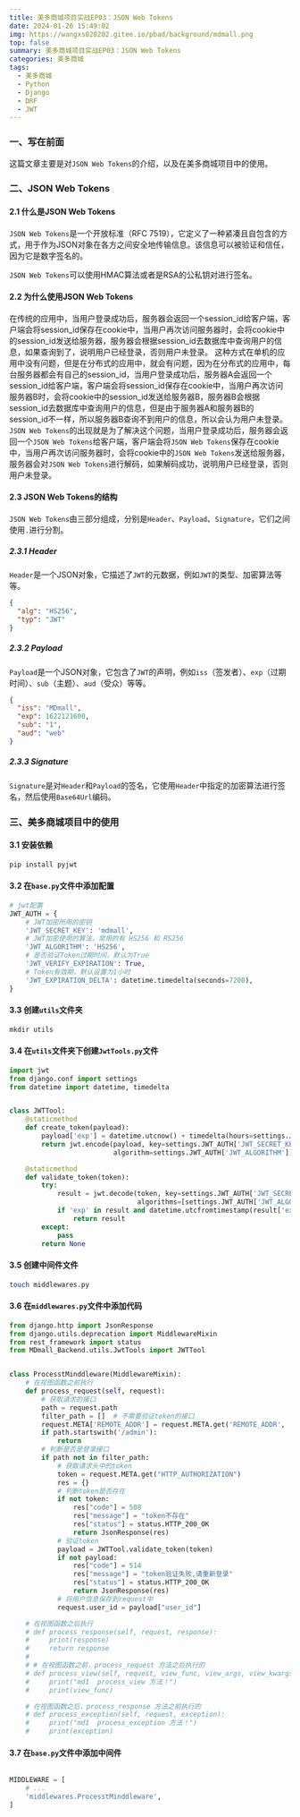 ```yaml
---
title: 美多商城项目实战EP03：JSON Web Tokens
date: 2024-01-26 15:49:02
img: https://wangxs020202.gitee.io/pbad/background/mdmall.png
top: false
summary: 美多商城项目实战EP03：JSON Web Tokens
categories: 美多商城
tags:
  - 美多商城
  - Python
  - Django
  - DRF
  - JWT
---
```


### 一、写在前面

这篇文章主要是对`JSON Web Tokens`的介绍，以及在美多商城项目中的使用。

### 二、JSON Web Tokens

#### 2.1 什么是JSON Web Tokens

`JSON Web Tokens`是一个开放标准（RFC 7519），它定义了一种紧凑且自包含的方式，用于作为JSON对象在各方之间安全地传输信息。该信息可以被验证和信任，因为它是数字签名的。

`JSON Web Tokens`可以使用HMAC算法或者是RSA的公私钥对进行签名。

#### 2.2 为什么使用JSON Web Tokens

在传统的应用中，当用户登录成功后，服务器会返回一个session_id给客户端，客户端会将session_id保存在cookie中，当用户再次访问服务器时，会将cookie中的session_id发送给服务器，服务器会根据session_id去数据库中查询用户的信息，如果查询到了，说明用户已经登录，否则用户未登录。
这种方式在单机的应用中没有问题，但是在分布式的应用中，就会有问题，因为在分布式的应用中，每台服务器都会有自己的session_id，当用户登录成功后，服务器A会返回一个session_id给客户端，客户端会将session_id保存在cookie中，当用户再次访问服务器B时，会将cookie中的session_id发送给服务器B，服务器B会根据session_id去数据库中查询用户的信息，但是由于服务器A和服务器B的session_id不一样，所以服务器B查询不到用户的信息，所以会认为用户未登录。
`JSON Web Tokens`的出现就是为了解决这个问题，当用户登录成功后，服务器会返回一个`JSON Web Tokens`给客户端，客户端会将`JSON Web Tokens`保存在cookie中，当用户再次访问服务器时，会将cookie中的`JSON Web Tokens`发送给服务器，服务器会对`JSON Web Tokens`进行解码，如果解码成功，说明用户已经登录，否则用户未登录。

#### 2.3 JSON Web Tokens的结构

`JSON Web Tokens`由三部分组成，分别是`Header`、`Payload`、`Signature`，它们之间使用`.`进行分割。

##### 2.3.1 Header

`Header`是一个JSON对象，它描述了`JWT`的元数据，例如`JWT`的类型、加密算法等等。

```json
{
  "alg": "HS256",
  "typ": "JWT"
}
```

##### 2.3.2 Payload

`Payload`是一个JSON对象，它包含了`JWT`的声明，例如`iss`（签发者）、`exp`（过期时间）、`sub`（主题）、`aud`（受众）等等。

```json
{
  "iss": "MDmall",
  "exp": 1622121600,
  "sub": "1",
  "aud": "web"
}
```

##### 2.3.3 Signature

`Signature`是对`Header`和`Payload`的签名，它使用`Header`中指定的加密算法进行签名，然后使用`Base64Url`编码。



### 三、美多商城项目中的使用

#### 3.1 安装依赖

```bash
pip install pyjwt
```

#### 3.2 在`base.py`文件中添加配置

```python
# jwt配置
JWT_AUTH = {
    # JWT加密所用的密钥
    'JWT_SECRET_KEY': 'mdmall',
    # JWT加密使用的算法，常用的有 HS256 和 RS256
    'JWT_ALGORITHM': 'HS256',
    # 是否验证Token过期时间，默认为True
    'JWT_VERIFY_EXPIRATION': True,
    # Token有效期，默认设置为1小时
    'JWT_EXPIRATION_DELTA': datetime.timedelta(seconds=7200),
}
```

#### 3.3 创建`utils`文件夹

```python
mkdir utils
```

#### 3.4 在`utils`文件夹下创建`JwtTools.py`文件

```python
import jwt
from django.conf import settings
from datetime import datetime, timedelta


class JWTTool:
    @staticmethod
    def create_token(payload):
        payload['exp'] = datetime.utcnow() + timedelta(hours=settings.JWT_AUTH['JWT_EXPIRATION_DELTA'].seconds // 3600)
        return jwt.encode(payload, key=settings.JWT_AUTH['JWT_SECRET_KEY'],
                          algorithm=settings.JWT_AUTH['JWT_ALGORITHM'])

    @staticmethod
    def validate_token(token):
        try:
            result = jwt.decode(token, key=settings.JWT_AUTH['JWT_SECRET_KEY'],
                                algorithms=[settings.JWT_AUTH['JWT_ALGORITHM']])
            if 'exp' in result and datetime.utcfromtimestamp(result['exp']) > datetime.utcnow():
                return result
        except:
            pass
        return None
```

#### 3.5 创建中间件文件

```bash
touch middlewares.py
```

#### 3.6 在`middlewares.py`文件中添加代码

```python
from django.http import JsonResponse
from django.utils.deprecation import MiddlewareMixin
from rest_framework import status
from MDmall_Backend.utils.JwtTools import JWTTool


class ProcesstMinddleware(MiddlewareMixin):
    # 在视图函数之前执行
    def process_request(self, request):
        # 获取请求的接口
        path = request.path
        filter_path = []  # 不需要验证token的接口
        request.META['REMOTE_ADDR'] = request.META.get('REMOTE_ADDR', 'unknown')
        if path.startswith('/admin'):
            return
        # 判断是否是登录接口
        if path not in filter_path:
            # 获取请求头中的token
            token = request.META.get("HTTP_AUTHORIZATION")
            res = {}
            # 判断token是否存在
            if not token:
                res["code"] = 508
                res["message"] = "token不存在"
                res["status"] = status.HTTP_200_OK
                return JsonResponse(res)
            # 验证token
            payload = JWTTool.validate_token(token)
            if not payload:
                res["code"] = 514
                res["message"] = "token验证失败,请重新登录"
                res["status"] = status.HTTP_200_OK
                return JsonResponse(res)
            # 将用户信息保存到request中
            request.user_id = payload["user_id"]

    # 在视图函数之后执行
    # def process_response(self, request, response):
    #     print(response)
    #     return response
    #
    # # 在视图函数之前，process_request 方法之后执行的
    # def process_view(self, request, view_func, view_args, view_kwargs):
    #     print("md1  process_view 方法！")
    #     print(view_func)

    # 在视图函数之后，process_response 方法之前执行的
    # def process_exception(self, request, exception):
    #     print("md1  process_exception 方法！")
    #     print(exception)
```

#### 3.7 在`base.py`文件中添加中间件

```python

MIDDLEWARE = [
    # ...
    'middlewares.ProcesstMinddleware',
]
```

